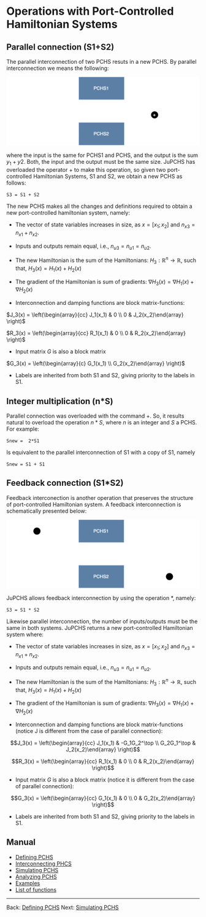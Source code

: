 # Operations with Port-Controlled Hamiltonian Systems


## Parallel connection (S1+S2)

The parallel interconnection of two PCHS resuts in a new PCHS.  By parallel interconnection we means the following:

![image](Parallel.svg)

where the input is the same for PCHS1 and PCHS, and the output is the sum $y_1+y2$.  Both, the input and the output must be the same size.  JuPCHS has overloaded the operator + to make this operation, so given two port-controlled Hamiltonian Systems, S1 and S2, we obtain a new PCHS as follows:

    S3 = S1 + S2

The new PCHS makes all the changes and definitions required to obtain a new port-controlled hamiltonian system, namely:

* The vector of state variables increases in size, as $x = [x_1;x_2]$ and $n_{x3} = n_{x1} + n_{x2}$.

* Inputs and outputs remain equal, i.e., $n_{u3} = n_{u1} = n_{u2}$.

* The new Hamiltonian is the sum of the Hamiltonians:  $H_3:\mathbb{R}^n\rightarrow\mathbb{R}$, such that, $H_3(x) = H_1(x) + H_2(x)$

* The gradient of the Hamiltonian is sum of gradients:
$\nabla H_3(x) = \nabla H_1(x) + \nabla H_2(x)$

* Interconnection and damping functions are block matrix-functions:

$J_3(x) = \left(\begin{array}{cc} J_1(x_1) & 0 \\ 0 & J_2(x_2)\end{array} \right)$

$R_3(x) = \left(\begin{array}{cc} R_1(x_1) & 0 \\ 0 & R_2(x_2)\end{array} \right)$

* Input matrix $G$ is also a block matrix

$G_3(x) = \left(\begin{array}{c} G_1(x_1) \\ G_2(x_2)\end{array} \right)$

* Labels are inherited from both S1 and S2, giving priority to the labels in S1.

## Integer multiplication (n*S)

Parallel connection was overloaded with the command +.  So, it results natural to overload the operation $n*S$, where $n$ is an integer and $S$ a PCHS.  For example:

    Snew =  2*S1

Is equivalent to the parallel interconnection of S1 with a copy of S1, namely

    Snew = S1 + S1

## Feedback connection (S1*S2)

Feedback interconection is another operation that preserves the structure of port-controlled Hamiltonian system.  A feedback interconnection is schematically presented below: 

![image](Feedback.svg)

JuPCHS allows feedback interconnection by using the operation *, namely:

    S3 = S1 * S2

Likewise parallel interconnection, the number of inputs/outputs must be the same in both systems.  JuPCHS returns a new port-controlled Hamiltonian system where: 


* The vector of state variables increases in size, as $x = [x_1;x_2]$ and $n_{x3} = n_{x1} + n_{x2}$.

* Inputs and outputs remain equal, i.e., $n_{u3} = n_{u1} = n_{u2}$.

* The new Hamiltonian is the sum of the Hamiltonians:  $H_3:\mathbb{R}^n\rightarrow\mathbb{R}$, such that, $H_3(x) = H_1(x) + H_2(x)$

* The gradient of the Hamiltonian is sum of gradients:
$\nabla H_3(x) = \nabla H_1(x) + \nabla H_2(x)$

* Interconnection and damping functions are block matrix-functions (notice J is different from the case of parallel connection):

$$J_3(x) = \left(\begin{array}{cc} J_1(x_1) & -G_1G_2^\top \\ G_2G_1^\top & J_2(x_2)\end{array} \right)$$

$$R_3(x) = \left(\begin{array}{cc} R_1(x_1) & 0 \\ 0 & R_2(x_2)\end{array} \right)$$

* Input matrix $G$ is also a block matrix (notice it is different from the case of parallel connection):

$$G_3(x) = \left(\begin{array}{cc} G_1(x_1) & 0 \\ 0 & G_2(x_2)\end{array} \right)$$

* Labels are inherited from both S1 and S2, giving priority to the labels in S1.



## Manual

* [Defining PCHS](CH01.md)
* [Interconnecting PHCS](CH02.md)
* [Simulating PCHS](CH03.md)
* [Analyzing PCHS](CH04.md)
* [Examples](CH05.md)
* [List of functions](CH06.md)


---
Back: [Defining PCHS](CH01.md)
Next: [Simulating PCHS](CH03.md)

